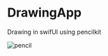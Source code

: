 # DrawingApp
Drawing in swifUI using pencilkit

![pencil](https://user-images.githubusercontent.com/91268094/186971413-27054f6d-ab7a-4722-9ae7-2c4817c83219.png)

